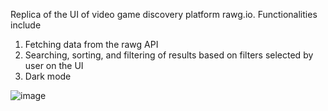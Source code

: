 Replica of the UI of video game discovery platform rawg.io.
Functionalities include
1. Fetching data from the rawg API
2. Searching, sorting, and filtering of results based on filters selected by user on the UI
3. Dark mode

![image](https://github.com/ankur314/game-hub/assets/37039680/10d34d1b-2ec4-4cf7-8144-a469d3e6ab04)

